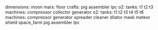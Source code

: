 dimensions:
	moon
	mars:
		floor
crafts:
	pig assembler
	lpc
	o2:
		tanks:
			t1
			t2
			t3
		machines:
			compressor
			collector
			generator
o2:
	tanks:
		t1
		t2
		t3
		t4
		t5
		t6
	machines:
		compressor
		generator
		spreader
		cleaner
		dilator
	mask
meteor shield
space_farm
pig assembler
lpc
